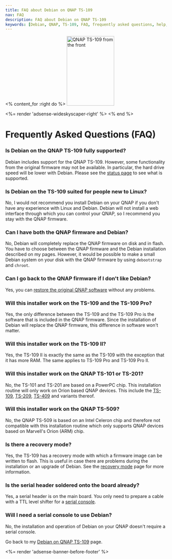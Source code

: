 ```yaml
---
title: FAQ about Debian on QNAP TS-109
nav: FAQ
description: FAQ about Debian on QNAP TS-109
keywords: [Debian, QNAP, TS-109, FAQ, frequently asked questions, help, troubleshooting]
---
```


<% content_for :right do %>
<img src = "../images/r_ts109_front.jpg" class="border" alt="QNAP TS-109 from the front" width="148" height="217" />

<%= render 'adsense-wideskyscaper-right' %>
<% end %>

<h1>Frequently Asked Questions (FAQ)</h1>

<h3>Is Debian on the QNAP TS-109 fully supported?</h3>

Debian includes support for the QNAP TS-109.  However, some functionality
from the original firmware may not be available.  In particular, the hard
drive speed will be lower with Debian.  Please see the <a href =
"../status">status page</a> to see what is supported.

<h3>Is Debian on the TS-109 suited for people new to Linux?</h3>

No, I would not recommend you install Debian on your QNAP if you don't have
any experience with Linux and Debian.  Debian will not install a web
interface through which you can control your QNAP, so I recommend you stay
with the QNAP firmware.

<h3>Can I have both the QNAP firmware and Debian?</h3>

No, Debian will completely replace the QNAP firmware on disk and in flash.
You have to choose between the QNAP firmware and the Debian installation
described on my pages.  However, it would be possible to make a small
Debian system on your disk with the QNAP firmware by using `debootstrap`
and `chroot`.

<h3>Can I go back to the QNAP firmware if I don't like Debian?</h3>

Yes, you can <a href = "../deinstall">restore the original QNAP
software</a> without any problems.

<h3>Will this installer work on the TS-109 and the TS-109 Pro?</h3>

Yes, the only difference between the TS-109 and the TS-109 Pro is the
software that is included in the QNAP firmware.  Since the installation of
Debian will replace the QNAP firmware, this difference in software won't
matter.

<h3>Will this installer work on the TS-109 II?</h3>

Yes, the TS-109 II is exactly the same as the TS-109 with the exception
that it has more RAM.  The same applies to TS-109 Pro and TS-109 Pro II.

<h3>Will this installer work on the QNAP TS-101 or TS-201?</h3>

No, the TS-101 and TS-201 are based on a PowerPC chip.  This installation
routine will only work on Orion based QNAP devices.  This include the <a
href = "../../ts-109/">TS-109</a>, <a href = "../../ts-209/">TS-209</a>, <a
href = "../../ts-409/">TS-409</a> and variants thereof.

<h3>Will this installer work on the QNAP TS-509?</h3>

No, the QNAP TS-509 is based on an Intel Celeron chip and therefore not
compatible with this installation routine which only supports QNAP devices
based on Marvell's Orion (ARM) chip.

<h3>Is there a recovery mode?</h3>

Yes, the TS-109 has a recovery mode with which a firmware image can be
written to flash.  This is useful in case there are problems during the
installation or an upgrade of Debian.  See the <a href =
"../recovery">recovery mode</a> page for more information.

<h3>Is the serial header soldered onto the board already?</h3>

Yes, a serial header is on the main board.  You only need to prepare a
cable with a TTL level shifter for a <a href = "../serial">serial
console</a>.

<h3>Will I need a serial console to use Debian?</h3>

No, the installation and operation of Debian on your QNAP doesn't require a
serial console.

Go back to my <a href = "..">Debian on QNAP TS-109</a> page.

<div class="bbf">
<%= render 'adsense-banner-before-footer' %>
</div>

